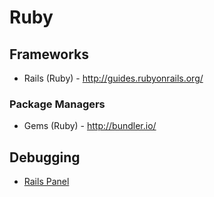 # Ruby


## Frameworks
* Rails (Ruby) - http://guides.rubyonrails.org/

### Package Managers
* Gems (Ruby) - http://bundler.io/

## Debugging
* [Rails Panel](https://chrome.google.com/webstore/detail/railspanel/gjpfobpafnhjhbajcjgccbbdofdckggg?hl=en-US)
